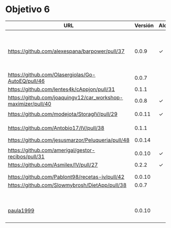 # Objetivo 6

| URL                                                           | Versión | Alcanzado |
|---------------------------------------------------------------|---------|-----------|
| <!-- Enlace de noise-kngdm -->                                |         |           |
| <!-- Enlace de Esturillo98 -->                                |         |           |
| <!-- Enlace de LuisArostegui -->                              |         |           |
| <!-- Enlace de Paszser -->                                    |         |           |
| <!-- Enlace de Mapachana -->                                  |         |           |
| <!-- Enlace de eantoniocalo18 -->                             |         |           |
| <!-- Enlace de NachoCarher -->                                |         |           |
| <!-- Enlace de C L A -->                                      |         |           |
| <!-- Enlace de Balrrach -->                                   |         |           |
| https://github.com/alexespana/barpower/pull/37                | 0.0.9   |   ✓       |
| <!-- Enlace de Javierexmar -->                                |         |           |
| <!-- Enlace de MarinoFajardo -->                              |         |           |
| <!-- Enlace de danifm1321 -->                                 |         |           |
| <!-- Enlace de josevilchez247 -->                             |         |           |
| <!-- Enlace de arguellesm -->                                 |         |           |
| <!-- Enlace de DFolchA -->                                    |         |           |
| <!-- Enlace de JaimeGM96 -->                                  |         |           |
| <!-- Enlace de agr8 -->                                       |         |           |
| https://github.com/Olasergiolas/Go-AutoEQ/pull/46             | 0.0.7   |           |
| https://github.com/lentes4k/cAppjon/pull/31                   | 0.1.1   |           |
| https://github.com/joaquingv12/car_workshop-maximizer/pull/40 | 0.0.8   |  ✓        |
| <!-- Enlace de gomares -->                                    |         |           |
| https://github.com/modejota/StoragIV/pull/29                  | 0.0.11  | ✓         |
| <!-- Enlace de argelion14 -->                                 |         |           |
| <!-- Enlace de juanmihdz -->                                  |         |           |
| <!-- Enlace de venrra -->                                     |         |           |
| https://github.com/Antobio17/IV/pull/38                       | 0.1.1   |           |
| <!-- Enlace de manujurado1 -->                                |         |           |
| <!-- Enlace de migueorg -->                                   |         |           |
| https://github.com/jesusmarzor/Peluqueria/pull/48             | 0.0.14  |           |
| <!-- Enlace de francisco3207 -->                              |         |           |
| https://github.com/amerigal/gestor-recibos/pull/31            | 0.0.10  | ✓         |
| https://github.com/Asmilex/IV/pull/27                         | 0.2.2   | ✓         |
| <!-- Enlace de ismaelmontesinos -->                           |         |           |
| <!-- Enlace de morevi -->                                     |         |           |
| https://github.com/Pablont98/recetas-iv/pull/42               | 0.0.10  |           |
| https://github.com/Slowmybrosh/DietApp/pull/38                | 0.0.7   |           |
| <!-- Enlace de sorozcov -->                                   |         |           |
| <!-- Enlace de jlortega00 -->                                 |         |           |
| <!-- Enlace de Xileon310 -->                                  |         |           |
| <!-- Enlace de Parka015 -->                                   |         |           |
| <!-- Enlace de edusegrich -->                                 |         |           |
| <!-- Enlace de LuisSS20 -->                                   |         |           |
| <!-- Enlace de juanfran00 -->                                 |         |           |
| <!-- Enlace de Albertotc99 -->                                |         |           |
| <!-- Enlace de aleveji -->                                    |         |           |
| [paula1999](https://github.com/paula1999/Tune-in/pull/22)     | 0.0.10  |           |
| <!-- Enlace de xCyal -->                                      |         |           |
| <!-- Enlace de vlljuan99 -->                                  |         |           |
| <!-- Enlace de JAntonioVR -->                                 |         |           |
| <!-- Enlace de pablozafra97 -->                               |         |           |
